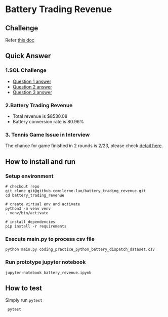 # Battery Trading Revenue

## Challenge

Refer [this doc](Coding_practice_python_developer.docx)

## Quick Answer

### 1.SQL Challenge

- [Question 1 answer](sql/q1.sql)
- [Question 2 answer](sql/q2.sql)
- [Question 3 answer](sql/q3.sql)

### 2.Battery Trading Revenue

- Total revenue is $8530.08
- Battery conversion rate is 80.96%

### 3. Tennis Game Issue in Interview
The chance for game finished in 2 rounds is 2/23, please check [detail here](tennis_game.md).

## How to install and run

### Setup environment

```shell
# checkout repo
git clone git@github.com:lorne-luo/battery_trading_revenue.git
cd battery_trading_revenue

# create virtual env and activate
python3 -m venv venv
. venv/bin/activate 

# install dependencies
pip install -r requirements
```

### Execute main.py to process csv file

 ```
 python main.py coding_practice_python_battery_dispatch_dataset.csv
 ```

### Run prototype jupyter notebook

```
jupyter-notebook battery_revenue.ipynb
```

## How to test

Simply run `pytest`

```
 pytest
```
